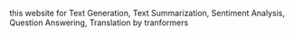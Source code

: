this website for Text Generation, Text Summarization, Sentiment Analysis, Question Answering, Translation by tranformers

